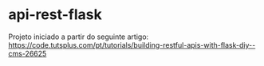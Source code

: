 # api-rest-flask

Projeto iniciado a partir do seguinte artigo: https://code.tutsplus.com/pt/tutorials/building-restful-apis-with-flask-diy--cms-26625
